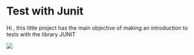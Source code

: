# Test with Junit

Hi , this little project has the main objective of making an introduction to tests with the library JUNIT

<img src="https://junit.org/junit4/images/junit5-banner.png" />

